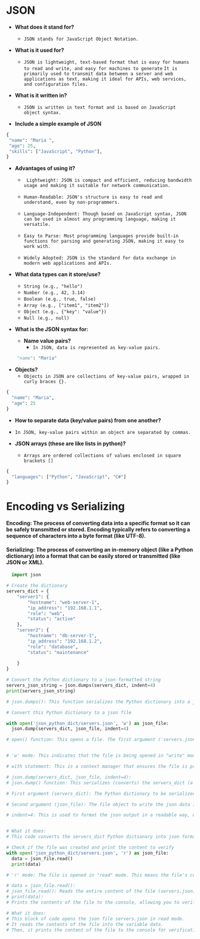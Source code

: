 # JSON

* **What does it stand for?**
  * `JSON stands for JavaScript Object Notation. `


* **What is it used for?**
  *  `JSON is lightweight, text-based format that is easy for humans to read and write, and easy for machines to generate`
      `It is primarily used to transmit data between a server and web applications as text, making it ideal for APIs, web services, and configuration files.`
  

* **What is it written in?**
  *   `JSON is written in text format and is based on JavaScript object syntax.`


* **Include a simple example of JSON**
```python
{
 "name": "Maria ",
 "age": 25,
 "skills": ["JavaScript", "Python"],
}
```


* **Advantages of using it?**
  *  ` Lightweight: JSON is compact and efficient, reducing bandwidth usage and making it suitable for network communication.`
  
  * `Human-Readable: JSON's structure is easy to read and understand, even by non-programmers.`

  * `Language-Independent: Though based on JavaScript syntax, JSON can be used in almost any programming language, making it versatile.` 
  * `Easy to Parse: Most programming languages provide built-in functions for parsing and generating JSON, making it easy to work with.`
  * `Widely Adopted: JSON is the standard for data exchange in modern web applications and APIs.`

* **What data types can it store/use?**
  * `String (e.g., "hello")`
  * `Number (e.g., 42, 3.14)`
  * `Boolean (e.g., true, false)`
  * `Array (e.g., ["item1", "item2"])`
  * `Object (e.g., {"key": "value"})`
  * `Null (e.g., null)`


* **What is the JSON syntax for:**
  * **Name value pairs?**
     *   `In JSON, data is represented as key-value pairs.`
```python
    "name": "Maria"
```
    
  * **Objects?**
    *  `Objects in JSON are collections of key-value pairs, wrapped in curly braces {}.`
```python
{
  "name": "Maria",
  "age": 25
}
```
  * **How to separate data (key/value pairs) from one another?**
  * `In JSON, key-value pairs within an object are separated by commas.`

  * **JSON arrays (these are like lists in python)?**
    *  `Arrays are ordered collections of values enclosed in square brackets []`
```python
{
  "languages": ["Python", "JavaScript", "C#"]
}

```

# Encoding vs Serializing

#### Encoding: The process of converting data into a specific format so it can be safely transmitted or stored. Encoding typically refers to converting a sequence of characters into a byte format (like UTF-8).

#### Serializing: The process of converting an in-memory object (like a Python dictionary) into a format that can be easily stored or transmitted (like JSON or XML).

```python
  import json

# Create the dictionary
servers_dict = {
    "server1": {
        "hostname": "web-server-1",
        "ip_address": "192.168.1.1",
        "role": "web",
        "status": "active"
    },
    "server2": {
        "hostname": "db-server-1",
        "ip_address": "192.168.1.2",
        "role": "database",
        "status": "maintenance"
        
    }
}

# Convert the Python dictionary to a json-formatted string
servers_json_string = json.dumps(servers_dict, indent=4)
print(servers_json_string)

# json.dumps(): This function serializes the Python dictionary into a json-formatted string. The optional parameter indent=4 makes the output more readable (pretty-printing).

```

```python
# Convert this Python dictionary to a json file

with open('json_python_dict/servers.json', 'w') as json_file:
  json.dump(servers_dict, json_file, indent=4)

# open() function: This opens a file. The first argument ('servers.json') specifies the name of the file to open. If the file does not exist, Python will create it.


# 'w' mode: This indicates that the file is being opened in "write" mode. If the file already exists, it will be overwritten. If it doesn't exist, it will be created.

# with statement: This is a context manager that ensures the file is properly closed after the code block inside the with is executed, even if an error occurs.

# json.dump(servers_dict, json_file, indent=4):
# json.dump() function: This serializes (converts) the servers_dict (a Python dictionary) into json format and writes it to the open file (json_file).

# First argument (servers_dict): The Python dictionary to be serialized.

# Second argument (json_file): The file object to write the json data into.

# indent=4: This is used to format the json output in a readable way, with each level of nesting indented by 4 spaces. Without this, the json output would appear on a single line (compact form).


# What it does:
# This code converts the servers_dict Python dictionary into json format and saves it as a file called servers.json. The indent=4 ensures that the json file is human-readable with proper indentation.
```

```python
# Check if the file was created and print the content to verify
with open('json_python_dict/servers.json', 'r') as json_file:
  data = json_file.read()
  print(data)

# 'r' mode: The file is opened in "read" mode. This means the file's contents will be read but not modified. If the file does not exist, Python will raise an error.

# data = json_file.read():
# json_file.read(): Reads the entire content of the file (servers.json) and returns it as a single string. This content is then stored in the variable data.
# print(data):
# Prints the contents of the file to the console, allowing you to verify that the data in the json file is correct and matches the original dictionary (servers_dict) that was written to the file.

# What it does:
# This block of code opens the json file servers.json in read mode.
# It reads the contents of the file into the variable data.
# Then, it prints the content of the file to the console for verification.
```